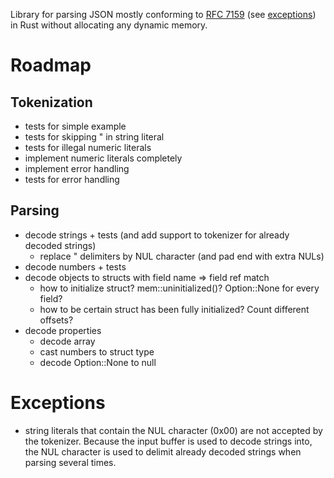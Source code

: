 Library for parsing JSON mostly conforming to [RFC 7159](https://tools.ietf.org/html/rfc7159) (see [exceptions](#exceptions)) in Rust without allocating any dynamic memory.

# Roadmap

## Tokenization
- tests for simple example
- tests for skipping \" in string literal
- tests for illegal numeric literals
- implement numeric literals completely
- implement error handling
- tests for error handling

## Parsing
- decode strings + tests (and add support to tokenizer for already decoded strings)
	- replace " delimiters by NUL character (and pad end with extra NULs)
- decode numbers + tests
- decode objects to structs with field name => field ref match
	- how to initialize struct? mem::uninitialized()? Option::None for every field?
	- how to be certain struct has been fully initialized? Count different offsets?
- decode properties
	- decode array
	- cast numbers to struct type
	- decode Option::None to null	

# Exceptions
- string literals that contain the NUL character (0x00) are not accepted by the tokenizer. Because the input buffer is used to decode strings into, the NUL character is used to delimit already decoded strings when parsing several times.